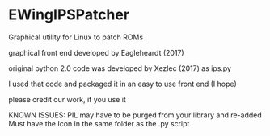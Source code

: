 # EWingIPSPatcher
Graphical utility for Linux to patch ROMs

graphical front end developed by Eagleheardt (2017)

original python 2.0 code was developed by Xezlec (2017) as ips.py

I used that code and packaged it in an easy to use front end (I hope)

please credit our work, if you use it

KNOWN ISSUES:
PIL may have to be purged from your library and re-added
Must have the Icon in the same folder as the .py script
